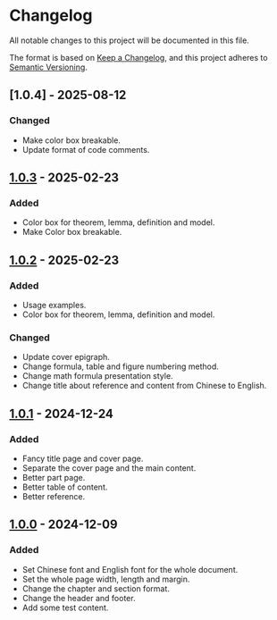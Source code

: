 # Changelog

All notable changes to this project will be documented in this file.

The format is based on [Keep a Changelog](https://keepachangelog.com/en/1.1.0/), and this project adheres to [Semantic Versioning](https://semver.org/spec/v2.0.0.html).



## [1.0.4] - 2025-08-12

### Changed

- Make color box breakable.
- Update format of code comments.

## [1.0.3] - 2025-02-23

### Added

- Color box for theorem, lemma, definition and model.
- Make Color box breakable.

## [1.0.2] - 2025-02-23

### Added

- Usage examples.
- Color box for theorem, lemma, definition and model.

### Changed

- Update cover epigraph.
- Change formula, table and figure numbering method.
- Change math formula presentation style.
- Change title about reference and content from Chinese to English.

## [1.0.1] - 2024-12-24

### Added

- Fancy title page and cover page.
- Separate the cover page and the main content.
- Better part page.
- Better table of content.
- Better reference.

## [1.0.0] - 2024-12-09

### Added

- Set Chinese font and English font for the whole document.
- Set the whole page width, length and margin.
- Change the chapter and section format.
- Change the header and footer.
- Add some test content.



[1.0.3]: https://github.com/chen-huaneng/note-template/releases/tag/v1.0.3
[1.0.2]:https://github.com/chen-huaneng/note-template/releases/tag/v1.0.2
[1.0.1]: https://github.com/chen-huaneng/note-template/releases/tag/v1.0.1
[1.0.0]: https://github.com/chen-huaneng/note-template/releases/tag/v1.0.0
